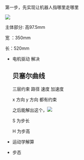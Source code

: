 第一步，先实现让机器人指哪里走哪里

![](C:\Users\james\Desktop\TP\images\2024-04-10-05-04-46-image.png)

主体部分: 高97.5mm

宽 ：350mm

长：520mm



+ 电机驱动 解决
  
  ## 贝塞尔曲线
  
  三层约束  路径  速度 加速度
  
  x 方向 y 方向 都有约束
  
  之后能解出这个，![](C:\Users\james\Desktop\TP\images\2024-04-17-17-24-42-image.png)
  
  S 为步长
  
  H 为步高
  
  

+ 运动学解算 

+ 步态